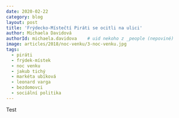 ```yaml
---
date: 2020-02-22
category: blog
layout: post
title: 'Frýdecko-Místečtí Piráti se ocitli na ulici'
author: Michaela Davidová
authorId: michaela.davidova    # uid nekoho z _people (nepoviné)
image: articles/2018/noc-venku/3-noc-venku.jpg
tags:
  - piráti
  - frýdek-místek
  - noc venku
  - jakub tichý
  - markéta ubíková
  - leonard varga
  - bezdomovci
  - sociální politika
---
```

Test
